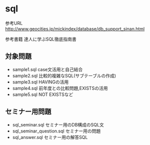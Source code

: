 # sql

参考URL
http://www.geocities.jp/mickindex/database/db_support_sinan.html

参考書籍
達人に学ぶSQL徹底指南書

## 対象問題
- sample1.sql case文活用と自己結合
- sample2.sql 比較的複雑なSQL(サブテーブルの作成)
- sample3.sql HAVINGの活用
- sample4.sql 前年度との比較問題,EXISTSの活用
- sample5.sql NOT EXISTSなど

## セミナー用問題
- sql_seminar.sql セミナー用のDB構成のSQL文
- sql_seminar_question.sql セミナー用の問題
- sql_answer.sql セミナー用の解答SQL
